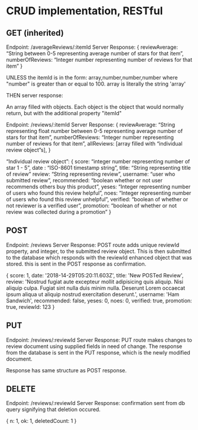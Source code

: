 # CRUD implementation, RESTful

## GET (inherited)

Endpoint: /averageReviews/:itemId
Server Response:
{
reviewAverage: “String between 0-5 representing average number of stars for that item”,
numberOfReviews: “Integer number representing number of reviews for that item”
}

UNLESS the itemId is in the form: array,number,number,number where "number" is greater than or equal to 100. array is literally the string 'array'

THEN server response:

An array filled with objects. Each object is the object that would normally return, but with the additional property "itemId"

Endpoint: /reviews/:itemId
Server Response:
{
reviewAverage: “String representing float number between 0-5 representing average number of stars for that item”,
numberOfReviews: “Integer number representing number of reviews for that item”,
allReviews: [array filled with “individual review object”s],
}

“Individual review object”:
{
score: “integer number representing number of star 1 - 5”,
date : “ISO-8601 timestamp string”,
title: “String representing title of review”
review: “String representing review”,
username: “user who submitted review”,
recommended: “boolean whether or not user recommends others buy this product”,
yeses: “Integer representing number of users who found this review helpful”,
noes: “Integer representing number of users who found this review unhelpful”,
verified: “boolean of whether or not reviewer is a verified user”,
promotion: “boolean of whether or not review was collected during a promotion”
}

## POST

Endpoint: /reviews
Server Response: POST route adds unique reviewId property, and integer, to the submitted review object.
This is then submitted to the database which responds with the reviewId enhanced object that was stored.
this is sent in the POST response as confirmation.

{
score: 1,
date: '2018-14-29T05:20:11.603Z',
title: 'New POSTed Review',
review:
'Nostrud fugiat aute excepteur mollit adipisicing quis aliquip. Nisi aliquip culpa. Fugiat sint nulla duis minim nulla. Deserunt Lorem occaecat ipsum aliqua ut aliquip nostrud exercitation deserunt.',
username: 'Ham Sandwich',
recommended: false,
yeses: 0,
noes: 0,
verified: true,
promotion: true,
reviewId: 123
}

## PUT

Endpoint: /reviews/:reviewId
Server Response: PUT route makes changes to review document using supplied fields in need of change.
The response from the database is sent in the PUT response, which is the newly modified document.

Response has same structure as POST response.

## DELETE

Endpoint: /reviews/:reviewId
Server Response: confirmation sent from db query signifying that deletion occured.

{
n: 1,
ok: 1,
deletedCount: 1
}

